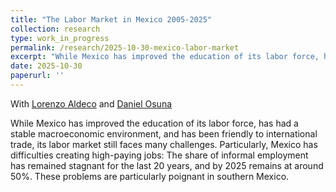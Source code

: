 ```yaml
---
title: "The Labor Market in Mexico 2005-2025"
collection: research
type: work_in_progress
permalink: /research/2025-10-30-mexico-labor-market
excerpt: "While Mexico has improved the education of its labor force, has had a stable macroeconomic environment, and has been friendly to international trade, its labor market still faces many challenges. Particularly, Mexico has difficulties creating high-paying jobs: The share of informal employment has remained stagnant for the last 20 years, and by 2025 remains at around 50%. These problems are particularly poignant in southern Mexico. "
date: 2025-10-30
paperurl: ''
---
```

With [Lorenzo Aldeco](https://www.lorenzo-aldeco.com/) and [Daniel Osuna](https://sites.google.com/view/danielosunagomez)

While Mexico has improved the education of its labor force, has had a stable macroeconomic environment, and has been friendly to international trade, its labor market still faces many challenges. Particularly, Mexico has difficulties creating high-paying jobs: The share of informal employment has remained stagnant for the last 20 years, and by 2025 remains at around 50%. These problems are particularly poignant in southern Mexico. 

